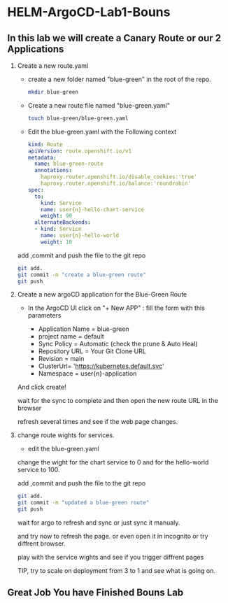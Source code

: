 # HELM-ArgoCD-Lab1-Bouns

## In this lab we will create a Canary Route or our 2 Applications

1. Create a new route.yaml

   - create a new folder named  "blue-green" in the root of the repo.

     ```Bash
     mkdir blue-green
     ```

   - Create a new route file named "blue-green.yaml"

     ```Bash
     touch blue-green/blue-green.yaml
     ```

   - Edit the blue-green.yaml with the Following context

     ```YAML
     kind: Route
     apiVersion: route.openshift.io/v1
     metadata:
       name: blue-green-route
       annotations:
         haproxy.router.openshift.io/disable_cookies:'true'
         haproxy.router.openshift.io/balance:'roundrobin'
     spec:
       to:
         kind: Service
         name: user{n}-hello-chart-service
         weight: 90
       alternateBackends:
       - kind: Service
         name: user{n}-hello-world
         weight: 10
     ```

   add ,commit and push the file to the git repo

     ```bash
     git add.
     git commit -m "create a blue-green route"
     git push
     ```

2. Create a new argoCD application for the Blue-Green Route

   - In the ArgoCD UI click on "+ New APP" :
   fill the form with this parameters

      - Application Name = blue-green
      - project name = default
      - Sync Policy = Automatic (check the prune & Auto Heal)
      - Repository URL = Your Git Clone URL
      - Revision = main
      - ClusterUrl= 'https://kubernetes.default.svc'
      - Namespace = user{n}-application

   And click create!

   wait for the sync to complete and then open the new route URL in the browser

   refresh several times and see if the web page changes.

3. change route wights for services.

   - edit the blue-green.yaml

   change the wight for the chart service to 0 and for the hello-world service to 100.

   add ,commit and push the file to the git repo

     ```bash
     git add.
     git commit -m "updated a blue-green route"
     git push
     ```

   wait for argo to refresh and sync or just sync it manualy.

   and try now to refresh the page. or even open it in incognito or try diffrent browser.

   play with the service wights and see if you trigger diffrent pages

   TIP, try to scale on deployment from 3 to 1 and see what is going on.

## Great Job You have Finished Bouns Lab
